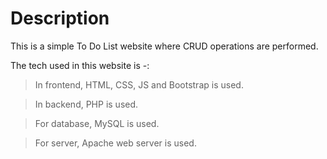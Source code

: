 # Description

This is a simple To Do List website where CRUD operations are performed.

The tech used in this website is -: 

> In frontend, HTML, CSS, JS and Bootstrap is used.

> In backend, PHP is used.

> For database, MySQL is used.

> For server, Apache web server is used.
